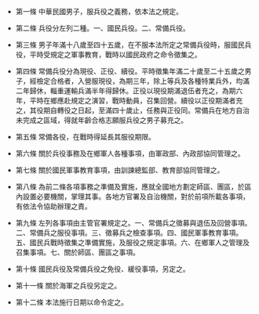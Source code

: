 * 第一條 中華民國男子，服兵役之義務，依本法之規定。

* 第二條 兵役分左列二種。一、國民兵役。二、常備兵役。

* 第三條 男子年滿十八歲至四十五歲，在不服本法所定之常備兵役時，服國民兵役，平時受規定之軍事教育，戰時以國民政府之命令徵集之。

* 第四條 常備兵役分為現役、正役、續役。平時徵集年滿二十歲至二十五歲之男子，經檢定合格者，入營服現役，為期三年，除上等兵及各種特業兵外，均滿二年歸休，輜重運輸兵滿半年得歸休。正役以現役期滿退伍者充之，為期六年，平時在鄉應赴規定之演習，戰時動員，召集回營。續役以正役期滿者充之，其役期自轉役之日起，至滿四十歲止，任務與正役同。常備兵在地方自治未完成之區域，得就年齡合格志願服兵役之男子募充之。

* 第五條 常備各役，在戰時得延長其服役期限。

* 第六條 關於兵役事務及在鄉軍人各種事項，由軍政部、內政部協同管理之。

* 第七條 關於國民軍事教育事項，由訓諫總監部、教育部協同管理之。

* 第八條 為前二條各項事務之準備及實施，應就全國地方劃定師區、團區，於區內設置必要機關，掌理其事。各地方官署及自治機關，對於前項所載各事項，有依法令協助辦理之責。

* 第九條 左列各事項由主管官署規定之。一、常備兵之徵募與退伍及回營事項。二、常備兵之服役事項。三、徵募兵之檢查事項。四、國民軍事教育事項。五、國民兵戰時徵集之準備實施，及服役之規定事項。六、在鄉軍人之管理及召集事項。七、關於師區、團區之事項。

* 第十條 國民兵役及常備兵役之免役、緩役事項，另定之。

* 第十一條 關於海軍之兵役另定之。

* 第十二條 本法施行日期以命令定之。

